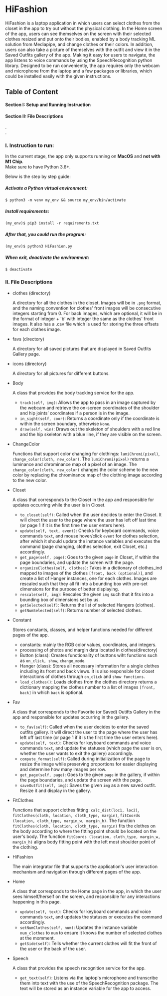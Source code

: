 # HiFashion
HiFashion is a laptop application in which users can select clothes from the closet in the app to try out without the physical clothing. In the Home screen of the app, users can see themselves on the screen with their selected clothes resized and put onto their bodies, enabled by a body tracking ML solution from Mediapipe, and change clothes or their colors. In addition, users can also take a picture of themselves with the outfit and view it in the Saved Outfits gallery of the app. Making it easy for users to navigate, the app listens to voice commands by using the SpeechRecognition python library. Designed to be run conveniently, the app requires only the webcam and microphone from the laptop and a few packages or libraries, which could be installed easily with the given instructions.

## Table of Content
#### Section I: Setup and Running Instruction
#### Section II: File Descriptions  
.  
.  
### I. Instruction to run:

In the current stage, the app only supports running on **MacOS** and **not with M1 Chip**.  
Make sure to have Python 3.6+.  

Below is the step by step guide:

##### Activate a Python virtual environment:

```
$ python3 -m venv my_env && source my_env/bin/activate
```

##### Install requirements:

```
(my_env)$ pip3 install -r requirements.txt
```

##### After that, you could run the program:

```
(my_env)$ python3 HiFashion.py
```

##### When exit, deactivate the environment:

```
$ deactivate
```

### II. File Descriptions  

- clothes (directory)  

  A directory for all the clothes in the closet. Images will be in `.png` format, and the naming convention for clothes' front images will be consecutive integers starting from 0. For back images, which are optional, it will be in the format of integer + 'b' with integer the same as the clothes' front images. It also has a .csv file which is used for storing the three offsets for each clothes image.
  
- favs (directory) 
 
  A directory for all saved pictures that are displayed in Saved Outfits Gallery page.
  
- icons (directory)  

  A directory for all pictures for different buttons.

- Body  

  A class that provides the body tracking service for the app.  
  
  - `track(self, img)`: Allows the app to pass in an image captured by the webcam and retrieve the on-screen coordinates of the shoulder and hip joints’ coordinates if a person is in the image. 
  - `in_sight(self, coor)`: Returns a coordinate only if the coordinate is within the screen boundary, otherwise `None`.
  - `draw(self, win)`: Draws out the skeleton of shoulders with a red line and the hip skeleton with a blue line, if they are visible on the screen.  

- ChangeColor  

  Functions that support color changing for clothings: `lumiChromi(pixel)`, `change_color(cloth, new_color)`. The `lumiChromi(pixel)` returns a luminance and chrominance map of a pixel of an image. The `change_color(cloth, new_color)` changes the color scheme to the new color by replacing the chrominance map of the clothing image according to the new color.  
  
- Closet  

  A class that corresponds to the Closet in the app and responsible for updates occurring while the user is in Closet.  
  
  - `to_closet(self)`: Called when the user decides to enter the Closet. It will direct the user to the page where the user has left off last time (or page 1 if it is the first time the user enters here).
  - `update(self, text, event)`: Checks for keyboard commands, voice commands `text`, and mouse hover/click `event` for clothes selection, after which it should update the instance variables and executes the command (page changing, clothes selection, exit Closet, etc.) accordingly.
  - `get_page(self, page)`: Goes to the given `page` in Closet, if within the page boundaries, and update the screen with the page.
  - `organizeClothes(self, clothes)`: Takes in a dictionary of clothes_ind mapped to images of the clothes `[front, back (optional)]`, and create a list of Hanger instances, one for each clothes. Images are rescaled such that they all fit into a bounding box with pre-set dimensions for the purpose of better displaying.
  - `rescale(self, img)`: Rescales the given `img` such that it fits into a bounding box of dimensions set by us.
  - `getSelected(self)`: Returns the list of selected Hangers (clothes).
  - `getNumSelected(self)`: Returns number of selected clothes.

- Constant  

  Stores constants, classes, and helper functions needed for different pages of the app.  

  - constants: mainly the RGB color values, coordinates, and integers. 
  - processing of photos and margin data located in clothes(directory)
  - Button (class): Creates functionality of buttons wiht functions such as `on_click, show`, `change_mode`. 
  - Hanger (class): Stores all necessary information for a single clothes including its front and back views. It is also responsible for closet interactions of clothes through `on_click` and `show functions`.  
  - `load_clothes()`: Loads clothes from the clothes directory returns a dictionary mapping the clothes number to a list of images `[front, back]` in which `back` is optional.

- Fav  

  A class that corresponds to the Favorite (or Saved) Outifts Gallery in the app and responsible for updates occurring in the gallery.  
  
  - `to_fav(self)`: Called when the user decides to enter the saved outfits gallery. It will direct the user to the page where the user has left off last time (or page 1 if it is the first time the user enters here).
  - `update(self, text)`: Checks for keyboard commands and voice commands `text`, and update the statuses (which page the user is on, whether the user wants to exit the gallery) accordingly.
  - `compute_format(self)`: Called during initialization of the page to resize the image while preserving proportions for easier displaying and determine how many images per row.
  - `get_page(self, page)`: Goes to the given `page` in the gallery, if within the page boundaries, and update the screen with the page.
  - `saveOutfit(self, img)`: Saves the given `img` as a new saved outfit. Resize it and display in the gallery.

- FitClothes  

  Functions that support clothes fitting: `calc_dist(loc1, loc2)`, `fitClothes(cloth, location, cloth_type, margin)`, `fitCoords (location, cloth_type, margin_w, margin_h)`. The function `fitClothes(cloth, location, cloth_type, margin)` fits the clothes on the body according to where the fitting point should be located on the user's body. The function `fitCoords (location, cloth_type, margin_w, margin_h)` aligns body fitting point with the left most shoulder point of the clothing.  
  
- HiFashion  

  The main integrator file that supports the application's user interaction mechanism and navigation through different pages of the app.
- Home  

  A class that corresponds to the Home page in the app, in which the user sees himself/herself on the screen, and responsible for any interactions happening in this page.  
  
  - `update(self, text)`: Checks for keyboard commands and voice commands `text`, and updates the statuses or executes the command accordingly.
  - `setNumClothes(self, num)`: Updates the instance variable `num_clothes` to `num` to ensure it knows the number of selected clothes at the momment.
  - `getSide(self)`: Tells whether the current clothes will fit the front of the user or the back of the user.  

- Speech  

  A class that provides the speech recognition service for the app.  
  
  - `get_text(self)`: Listens via the laptop's microphone and transcribe them into text with the use of the SpeechRecognition package. The text will be stored as an instance variable for the app to access.  




